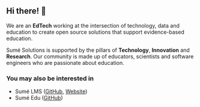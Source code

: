 ## Hi there! 👋

We are an **EdTech** working at the intersection of technology, data and education to create open source solutions that support evidence-based education.

Sumé Solutions is supported by the pillars of **Technology**, **Innovation** and **Research**. Our community is made up of educators, scientists and software 
engineers who are passionate about education.


### You may also be interested in

- Sumé LMS ([GitHub](https://github.com/sumelms), [Website](https://sumelms.com/))
- Sumé Edu ([GitHub](https://github.com/sumelms))

<!--

**Here are some ideas to get you started:**

🙋‍♀️ A short introduction - what is your organization all about?
🌈 Contribution guidelines - how can the community get involved?
👩‍💻 Useful resources - where can the community find your docs? Is there anything else the community should know?
🍿 Fun facts - what does your team eat for breakfast?
🧙 Remember, you can do mighty things with the power of [Markdown](https://docs.github.com/github/writing-on-github/getting-started-with-writing-and-formatting-on-github/basic-writing-and-formatting-syntax)
-->
